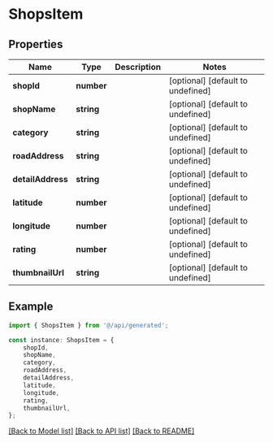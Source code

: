 # ShopsItem


## Properties

Name | Type | Description | Notes
------------ | ------------- | ------------- | -------------
**shopId** | **number** |  | [optional] [default to undefined]
**shopName** | **string** |  | [optional] [default to undefined]
**category** | **string** |  | [optional] [default to undefined]
**roadAddress** | **string** |  | [optional] [default to undefined]
**detailAddress** | **string** |  | [optional] [default to undefined]
**latitude** | **number** |  | [optional] [default to undefined]
**longitude** | **number** |  | [optional] [default to undefined]
**rating** | **number** |  | [optional] [default to undefined]
**thumbnailUrl** | **string** |  | [optional] [default to undefined]

## Example

```typescript
import { ShopsItem } from '@/api/generated';

const instance: ShopsItem = {
    shopId,
    shopName,
    category,
    roadAddress,
    detailAddress,
    latitude,
    longitude,
    rating,
    thumbnailUrl,
};
```

[[Back to Model list]](../README.md#documentation-for-models) [[Back to API list]](../README.md#documentation-for-api-endpoints) [[Back to README]](../README.md)
